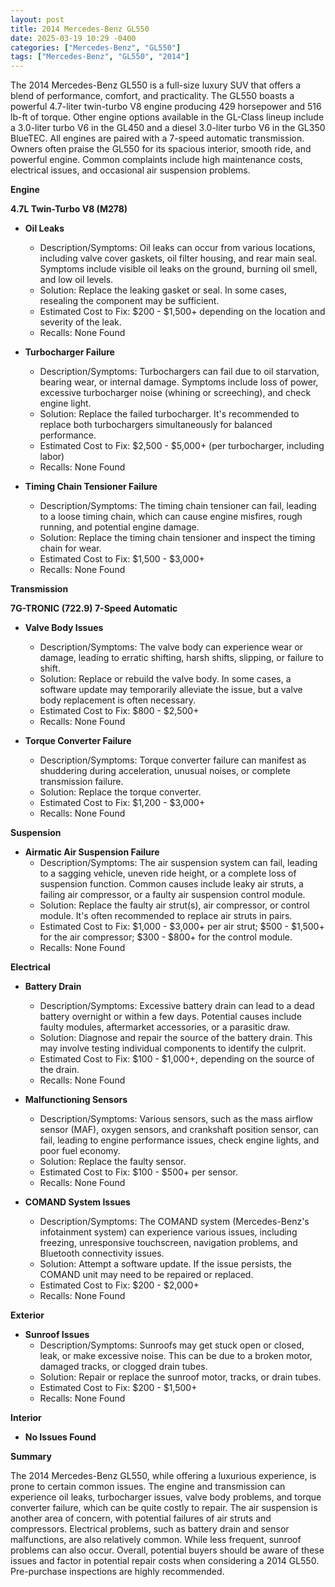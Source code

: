 ```yaml
---
layout: post
title: 2014 Mercedes-Benz GL550
date: 2025-03-19 10:29 -0400
categories: ["Mercedes-Benz", "GL550"]
tags: ["Mercedes-Benz", "GL550", "2014"]
---
```

The 2014 Mercedes-Benz GL550 is a full-size luxury SUV that offers a blend of performance, comfort, and practicality. The GL550 boasts a powerful 4.7-liter twin-turbo V8 engine producing 429 horsepower and 516 lb-ft of torque. Other engine options available in the GL-Class lineup include a 3.0-liter turbo V6 in the GL450 and a diesel 3.0-liter turbo V6 in the GL350 BlueTEC. All engines are paired with a 7-speed automatic transmission. Owners often praise the GL550 for its spacious interior, smooth ride, and powerful engine. Common complaints include high maintenance costs, electrical issues, and occasional air suspension problems.

**Engine**

**4.7L Twin-Turbo V8 (M278)**

* **Oil Leaks**
    * Description/Symptoms: Oil leaks can occur from various locations, including valve cover gaskets, oil filter housing, and rear main seal. Symptoms include visible oil leaks on the ground, burning oil smell, and low oil levels.
    * Solution: Replace the leaking gasket or seal. In some cases, resealing the component may be sufficient.
    * Estimated Cost to Fix: $200 - $1,500+ depending on the location and severity of the leak.
    * Recalls: None Found

* **Turbocharger Failure**
    * Description/Symptoms: Turbochargers can fail due to oil starvation, bearing wear, or internal damage. Symptoms include loss of power, excessive turbocharger noise (whining or screeching), and check engine light.
    * Solution: Replace the failed turbocharger. It's recommended to replace both turbochargers simultaneously for balanced performance.
    * Estimated Cost to Fix: $2,500 - $5,000+ (per turbocharger, including labor)
    * Recalls: None Found

* **Timing Chain Tensioner Failure**
    * Description/Symptoms: The timing chain tensioner can fail, leading to a loose timing chain, which can cause engine misfires, rough running, and potential engine damage.
    * Solution: Replace the timing chain tensioner and inspect the timing chain for wear.
    * Estimated Cost to Fix: $1,500 - $3,000+
    * Recalls: None Found

**Transmission**

**7G-TRONIC (722.9) 7-Speed Automatic**

* **Valve Body Issues**
    * Description/Symptoms: The valve body can experience wear or damage, leading to erratic shifting, harsh shifts, slipping, or failure to shift.
    * Solution: Replace or rebuild the valve body. In some cases, a software update may temporarily alleviate the issue, but a valve body replacement is often necessary.
    * Estimated Cost to Fix: $800 - $2,500+
    * Recalls: None Found

* **Torque Converter Failure**
    * Description/Symptoms: Torque converter failure can manifest as shuddering during acceleration, unusual noises, or complete transmission failure.
    * Solution: Replace the torque converter.
    * Estimated Cost to Fix: $1,200 - $3,000+
    * Recalls: None Found

**Suspension**

* **Airmatic Air Suspension Failure**
    * Description/Symptoms: The air suspension system can fail, leading to a sagging vehicle, uneven ride height, or a complete loss of suspension function. Common causes include leaky air struts, a failing air compressor, or a faulty air suspension control module.
    * Solution: Replace the faulty air strut(s), air compressor, or control module. It's often recommended to replace air struts in pairs.
    * Estimated Cost to Fix: $1,000 - $3,000+ per air strut; $500 - $1,500+ for the air compressor; $300 - $800+ for the control module.
    * Recalls: None Found

**Electrical**

* **Battery Drain**
    * Description/Symptoms: Excessive battery drain can lead to a dead battery overnight or within a few days. Potential causes include faulty modules, aftermarket accessories, or a parasitic draw.
    * Solution: Diagnose and repair the source of the battery drain. This may involve testing individual components to identify the culprit.
    * Estimated Cost to Fix: $100 - $1,000+, depending on the source of the drain.
    * Recalls: None Found

* **Malfunctioning Sensors**
    * Description/Symptoms: Various sensors, such as the mass airflow sensor (MAF), oxygen sensors, and crankshaft position sensor, can fail, leading to engine performance issues, check engine lights, and poor fuel economy.
    * Solution: Replace the faulty sensor.
    * Estimated Cost to Fix: $100 - $500+ per sensor.
    * Recalls: None Found

* **COMAND System Issues**
    * Description/Symptoms: The COMAND system (Mercedes-Benz's infotainment system) can experience various issues, including freezing, unresponsive touchscreen, navigation problems, and Bluetooth connectivity issues.
    * Solution: Attempt a software update. If the issue persists, the COMAND unit may need to be repaired or replaced.
    * Estimated Cost to Fix: $200 - $2,000+
    * Recalls: None Found

**Exterior**

* **Sunroof Issues**
    * Description/Symptoms: Sunroofs may get stuck open or closed, leak, or make excessive noise. This can be due to a broken motor, damaged tracks, or clogged drain tubes.
    * Solution: Repair or replace the sunroof motor, tracks, or drain tubes.
    * Estimated Cost to Fix: $200 - $1,500+
    * Recalls: None Found

**Interior**

* **No Issues Found**

**Summary**

The 2014 Mercedes-Benz GL550, while offering a luxurious experience, is prone to certain common issues. The engine and transmission can experience oil leaks, turbocharger issues, valve body problems, and torque converter failure, which can be quite costly to repair. The air suspension is another area of concern, with potential failures of air struts and compressors. Electrical problems, such as battery drain and sensor malfunctions, are also relatively common. While less frequent, sunroof problems can also occur. Overall, potential buyers should be aware of these issues and factor in potential repair costs when considering a 2014 GL550. Pre-purchase inspections are highly recommended.

